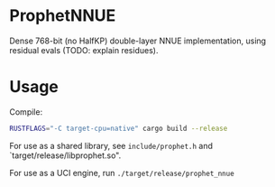 # ProphetNNUE

Dense 768-bit (no HalfKP) double-layer NNUE implementation, using residual evals (TODO: explain residues).

# Usage

Compile:
```sh
RUSTFLAGS="-C target-cpu=native" cargo build --release
```

For use as a shared library, see `include/prophet.h` and `target/release/libprophet.so".

For use as a UCI engine, run `./target/release/prophet_nnue`